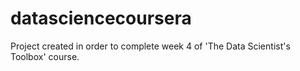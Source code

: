 # datasciencecoursera
Project created in order to complete week 4 of 'The Data Scientist's Toolbox' course.
